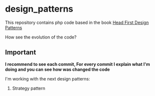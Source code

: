 # design_patterns
This repository contains php code based in the book [Head First Design Patterns](https://www.amazon.es/Head-First-Design-Patterns-Freeman/dp/0596007124)

How see the evolution of the code?

## Important

**I recommend to see each commit, For every commit I explain what I'm doing and you can see how was changed the code**

I'm working with the next design patterns:

1. Strategy pattern

